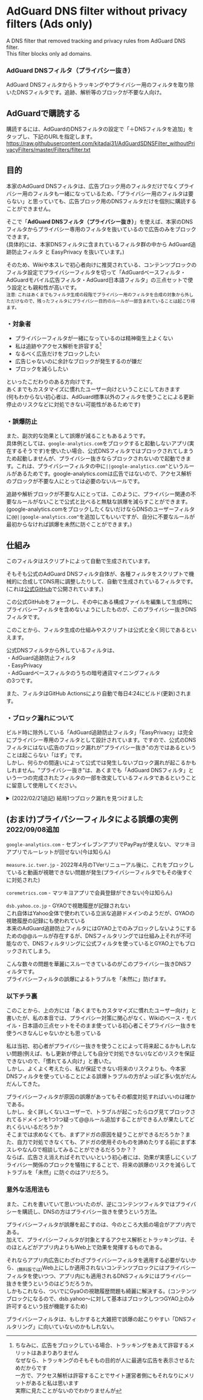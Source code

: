 # AdGuard DNS filter without privacy filters (Ads only)
A DNS filter that removed tracking and privacy rules from AdGuard DNS filter.  
This filter blocks only ad domains.

### AdGuard DNSフィルタ（プライバシー抜き）
AdGuard DNSフィルタからトラッキングやプライバシー用のフィルタを取り除いたDNSフィルタです。追跡、解析等のブロックが不要な人向け。

## AdGuardで購読する
購読するには、AdGuardのDNSフィルタの設定で「＋DNSフィルタを追加」をタップし、下記のURLを指定します。  
https://raw.githubusercontent.com/kitadai31/AdGuardSDNSFilter_withoutPrivacyFilters/master/Filters/filter.txt

## 目的
本家のAdGuard DNSフィルタは、広告ブロック用のフィルタだけでなくプライバシー用のフィルタも一緒になっているため、「プライバシー用のフィルタは要らない」と思っていても、広告ブロック用のDNSフィルタだけを個別に購読することができません。

そこで「**AdGuard DNSフィルタ（プライバシー抜き）**」を使えば、本家のDNSフィルタからプライバシー専用のフィルタを抜いているので広告のみをブロックできます。  
(具体的には、本家DNSフィルタに含まれているフィルタ群の中から AdGuard追跡防止フィルタ と EasyPrivacy を抜いています。)

そのため、Wikiや本スレで初心者向けに推奨されている、コンテンツブロックのフィルタ設定でプライバシーフィルタを切って「AdGuardベースフィルタ・AdGuardモバイル広告フィルタ・AdGuard日本語フィルタ」の三点セットで使う設定とも親和性が高いです。  
<sub>注意: これはあくまでもフィルタ生成の段階でプライバシー用のフィルタを合成の対象から外しただけなので、残ったフィルタにプライバシー目的のルールが一部含まれていることは起こり得ます。</sub>

### ・対象者
* プライバシーフィルタが一緒になっているのは精神衛生上よくない
* 私は追跡やアクセス解析を許容する[^1]
* なるべく広告だけをブロックしたい
* 広告じゃないのに余計なブロックが発生するのが嫌だ
* ブロックを減らしたい

といったこだわりのある方向けです。  
あくまでもカスタマイズに慣れたユーザー向けということにしておきます  
(何もわからない初心者は、AdGuard標準以外のフィルタを使うことによる更新停止のリスクなどに対処できない可能性があるためです)

### ・誤爆防止
また、副次的な効果として誤爆が減ることもあるようです。  
具体例としては、`google-analytics.com`をブロックすると起動しないアプリ(実在するそうです)を使いたい場合、公式DNSフィルタではブロックされてしまうため起動しませんが、プライバシー抜きならブロックされないので起動できます。これは、プライバシーフィルタの中に`||google-analytics.com^`というルールがあるためです。google-analytics.comは広告ではないので、アクセス解析のブロックが不要な人にとっては必要のないルールです。

追跡や解析ブロックが不要な人にとっては、このように、プライバシー関連の不要なルールがないことで公式と比べると無駄な誤爆を減らすことができます。  
(google-analytics.comをブロックしたくないだけならDNSのユーザーフィルタに`@@||google-analytics.com^`を追加してもいいですが、自分に不要なルールが最初からなければ誤爆を未然に防ぐことができます。)

## 仕組み
このフィルタはスクリプトによって自動で生成されています。

そもそも公式のAdGuard DNSフィルタ自体が、各種フィルタをスクリプトで機械的に合成してDNS用に調整したりして、自動で生成されているフィルタです。  
(これは[公式GitHub](https://github.com/AdguardTeam/AdGuardSDNSFilter)で公開されています。)

この公式GitHubをフォークし、その中にある構成ファイルを編集して生成時にプライバシーフィルタを含めないようにしたものが、このプライバシー抜きDNSフィルタです。

このことから、フィルタ生成の仕組みやスクリプトは公式と全く同じであるといえます。

公式DNSフィルタから外しているフィルタは、  
・AdGuard追跡防止フィルタ  
・EasyPrivacy  
・AdGuardベースフィルタのうちの暗号通貨マイニングフィルタ  
の3つです。

また、フィルタはGitHub Actionsにより自動で毎日4:24にビルド(更新)されます。

### ・ブロック漏れについて
ビルド時に除外している「AdGuard追跡防止フィルタ」「EasyPrivacy」は完全にプライバシー専用のフィルタとして設計されています。ですので、公式のDNSフィルタにはない広告のブロック漏れが"プライバシー抜き"の方ではあるということは起こらない「はず」です。  
しかし、何らかの間違いによって公式では発生しないブロック漏れが起こるかもしれません。"プライバシー抜き"は、あくまでも「AdGuard DNSフィルタ」という一つの完成されたフィルタの一部を改変しているフィルタであるということに留意して使用してください。

<details>
<summary>(2022/02/21追記) 結局1つブロック漏れを見つけました</summary>

ネイティブ広告プラットフォームの「Outbrain」と「LOGLY」をブロックするルールがプライバシーの方に入っているため、プライバシー抜きを使っているとこれらがブロックされないようです  
ネイティブ広告とは、一見すると普通のおすすめ記事一覧(レコメンドウィジェット)なのに中に広告が仕込まれているタイプの広告のことです  
全体をブロックするとおすすめ記事一覧自体が消えてしまうので、DNSには入れずに通常のフィルタで対処しているのだと思います。  
普通はコンテンツフィルタの方でブロックされるので問題ありませんが、DNSでブロックされないということは、ニュースアプリのアプリ内ブラウザからニュースサイトを開いたなどのパターンなどでは広告が出ます。  
気になる方はDNSユーザールールに`||outbrain.com^` `||logly.co.jp^`を入れればおすすめ記事一覧もろとも消せるのでおすすめです。
</details>

## (おまけ)プライバシーフィルタによる誤爆の実例<sub> 2022/09/08追加</sub>
`google-analytics.com` - セブンイレブンアプリでPayPayが使えない、マツキヨアプリでルーレットが回せない(今は知らん)

`measure.ic.tver.jp` - 2022年4月のTVerリニューアル後に、これをブロックしていると動画が視聴できない問題が発生(プライバシーフィルタでもその後すぐに対処された)  

`coremetrics.com` - マツキヨアプリで会員登録ができない(今は知らん)

`dsb.yahoo.co.jp` - GYAOで視聴履歴が記録されない  
これ自体はYahoo全体で使われている立派な追跡ドメインのようだが、GYAOの視聴履歴の記録にも使われている  
本来のAdGuard追跡防止フィルタにはGYAO上でのみブロックしないようにするための@@ルールが存在するが、DNSフィルタリングでは仕組み上それが不可能なので、DNSフィルタリングに公式フィルタを使っているとGYAO上でもブロックされてしまう。

こんな数々の問題を華麗にスルーできているのがこのプライバシー抜きDNSフィルタです。  
プライバシーフィルタの誤爆によるトラブルを「未然に」防げます。

### 以下チラ裏
このことから、上の方には「あくまでもカスタマイズに慣れたユーザー向け」と書いたが、私の本音では、プライバシー対策に関心がなく、Wikiのベース・モバイル・日本語の三点セットをそのまま使っている初心者こそプライバシー抜きを使うべきなんじゃないかとも思っている

私は当初、初心者がプライバシー抜きを使うことによって将来起こるかもしれない問題(例えば、もし更新が停止しても自分で対処できない)などのリスクを保証できないので、「慣れてる人向け」と書いた。  
しかし、よくよく考えたら、私が保証できない将来のリスクよりも、今本家DNSフィルタを使っていることによる誤爆トラブルの方がよっぽど多い気がだんだんしてきた。

プライバシーフィルタが原因の誤爆があってもその都度対処すればいいのは確かである。  
しかし、全く詳しくないユーザーで、トラブルが起こったらログ見てブロックされてるドメインを1つ1つ疑って@@ルール追加することができる人が果たしてどれくらいいるだろうか？  
そこまでは求めなくても、まずアドガの原因を疑うことができるだろうか？また、自力で対処できなくても、アドガの使用そのものを諦めたりする前にまず本スレやなんGで相談してみることができるだろうか？？  
ならば、広告さえ消えればそれでいいという初心者には、効果が実感しにくいプライバシー関係のブロックを犠牲にすることで、将来の誤爆のリスクを減らしてトラブルを「未然」に防ぐのはアリだろう。

### 意外な活用法も
また、これを書いていて思いついたのが、逆にコンテンツフィルタではプライバシーを購読し、DNSの方はプライバシー抜きを使うという方法。

プライバシーフィルタが誤爆を起こすのは、今のところ大抵の場合がアプリ内である。  
加えて、プライバシーフィルタが対象とするアクセス解析とトラッキングは、そのほとんどがアプリ内よりもWeb上で効果を発揮するものである。

それならアプリ内広告にわざわざプライバシーフィルタを適用する必要がないから、<sub>(無料版では)</sub>Web上にしか適用されないコンテンツブロックにはプライバシーフィルタを使いつつ、アプリ内にも適用されるDNSフィルタにはプライバシー抜きを使うというのはどうだろうか。  
しかもこれなら、ついでにGyaOの視聴履歴問題も綺麗に解決する。(コンテンツブロックになるので、dsb.yahoo～に対して基本はブロックしつつGYAO上のみ許可するという技が機能するため)

プライバシーフィルタは、もしかすると大雑把で誤爆の起こりやすい「DNSフィルタリング」に向いていないのかもしれない。

[^1]: ちなみに、広告をブロックしている場合、トラッキングをあえて許容するメリットはあまりありません  
なぜなら、トラッキングのそもそもの目的が人に最適な広告を表示させるためだからです  
一方で、アクセス解析は許容することでサイト運営者側にもそれなりにメリットがあると私は思います  
実際に見たことがないのでわかりませんが
